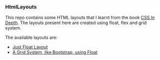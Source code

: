 ### HtmlLayouts

This repo contains some HTML layouts that I learnt from the book [CSS In Depth](https://www.manning.com/books/css-in-depth). The layouts present here are created using float, flex and grid system.

The available layouts are:
- [Just Float Layout](https://github.com/pallavJha/htmlLayouts/blob/master/making-sense-of-floats/float_left_layout.html)
- [A Grid System, like Bootstrap, using Float](https://github.com/pallavJha/htmlLayouts/blob/master/making-sense-of-floats/grid_systems.html)
